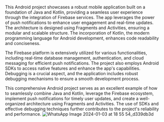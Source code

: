 This Android project showcases a robust mobile application built on a foundation of Java and Kotlin, providing a seamless user experience through the integration of Firebase services. 
The app leverages the power of push notifications to enhance user engagement and real-time updates. 
The architecture is designed using Fragments and Activities, ensuring a modular and scalable structure. 
The incorporation of Kotlin, the modern programming language for Android development, enhances code readability and conciseness.

The Firebase platform is extensively utilized for various functionalities, including real-time database management, authentication, and cloud messaging for efficient push notifications. 
The project also employs Android SDKs to access native features and enhance the app's capabilities. Debugging is a crucial aspect, and the application includes robust debugging mechanisms to ensure a smooth development process.

This comprehensive Android project serves as an excellent example of how to seamlessly combine Java and Kotlin, leverage the Firebase ecosystem, implement push notifications for timely user updates, and create a well-organized architecture using Fragments and Activities. 
The use of SDKs and effective debugging techniques further contributes to the project's reliability and performance.
![WhatsApp Image 2024-01-03 at 18 55 54_d339db3d](https://github.com/Kaushlendra76/Chat-App/assets/84301459/00b88eda-3dde-4fab-92bd-7d41e81002d8)
